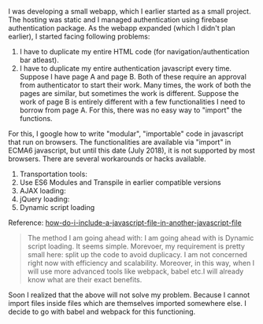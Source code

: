 I was developing a small webapp, which I earlier started as a small project. The hosting was static and I managed authentication using firebase authentication package. As the webapp expanded (which I didn't plan earlier), I started facing following problems:
1. I have to duplicate my entire HTML code (for navigation/authentication bar atleast).
2. I have to duplicate my entire authentication javascript every time. Suppose I have page A and page B. Both of these require an approval from authenticator to start their work. Many times, the work of both the pages are similar, but sometimes the work is different. Suppose the work of page B is entirely different with a few functionalities I need to borrow from page A. For this, there was no easy way to "import" the functions.

For this, I google how to write "modular", "importable" code in javascript that run on browsers. The functionalities are available via "import" in ECMA6 javascript, but until this date (July 2018), it is not supported by most browsers. There are several workarounds or hacks available.
1. Transportation tools:
2. Use ES6 Modules and Transpile in earlier compatible versions
3. AJAX loading:
4. jQuery loading:
5. Dynamic script loading

Reference: [how-do-i-include-a-javascript-file-in-another-javascript-file](https://stackoverflow.com/questions/950087/how-do-i-include-a-javascript-file-in-another-javascript-file)


> The method I am going ahead with: I am going ahead with is Dynamic script loading. It seems simple. Morevoer, my requirement is pretty small here: split up the code to avoid duplicacy. I am not concerned right now with efficiency and scalability. Moreover, in this way, when I will use more advanced tools like webpack, babel etc.I will already know what are their exact benefits.

Soon I realized that the above will not solve my problem. Because I cannot import files inside files which are themselves imported somewhere else. I decide to go with babel and webpack for this functioning.
